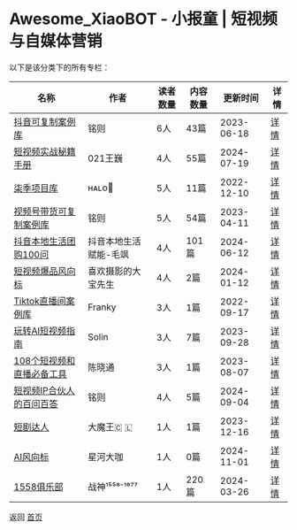 # Awesome_XiaoBOT - 小报童 | 短视频与自媒体营销

以下是该分类下的所有专栏：

| 名称 | 作者 | 读者数量 | 内容数量 | 更新时间 | 详情 |
|------|------|----------|----------|----------|------|
| [抖音可复制案例库](https://xiaobot.net/p/douyin66?refer=9c3f1c95-a052-465a-9902-f6d75080262a) | 铭则 | 6人 | 43篇 |  2023-06-18 | [详情](data/douyin66.md) |
| [短视频实战秘籍手册](https://xiaobot.net/p/cwww01?refer=9c3f1c95-a052-465a-9902-f6d75080262a) | 021王巍 | 4人 | 55篇 |  2024-07-19 | [详情](data/cwww01.md) |
| [柒季项目库](https://xiaobot.net/p/Halo162?refer=9c3f1c95-a052-465a-9902-f6d75080262a) | ʜᴀʟᴏ🥝 | 5人 | 11篇 |  2022-12-10 | [详情](data/Halo162.md) |
| [视频号带货可复制案例库](https://xiaobot.net/p/shipinhao?refer=9c3f1c95-a052-465a-9902-f6d75080262a) | 铭则 | 5人 | 54篇 |  2023-04-11 | [详情](data/shipinhao.md) |
| [抖音本地生活团购100问](https://xiaobot.net/p/a18629089052?refer=9c3f1c95-a052-465a-9902-f6d75080262a) | 抖音本地生活赋能-毛飒 | 4人 | 101篇 |  2024-06-12 | [详情](data/a18629089052.md) |
| [短视频爆品风向标](https://xiaobot.net/p/dr-baopin?refer=9c3f1c95-a052-465a-9902-f6d75080262a) | 喜欢摄影的大宝先生 | 4人 | 2篇 |  2024-01-12 | [详情](data/dr-baopin.md) |
| [Tiktok直播间案例库](https://xiaobot.net/p/tiktokliveroom?refer=9c3f1c95-a052-465a-9902-f6d75080262a) | Franky | 3人 | 1篇 |  2022-09-17 | [详情](data/tiktokliveroom.md) |
| [玩转AI短视频指南](https://xiaobot.net/p/aizn?refer=9c3f1c95-a052-465a-9902-f6d75080262a) | Solin | 3人 | 7篇 |  2023-09-28 | [详情](data/aizn.md) |
| [108个短视频和直播必备工具](https://xiaobot.net/p/gongju?refer=9c3f1c95-a052-465a-9902-f6d75080262a) | 陈晓通 | 3人 | 1篇 |  2023-08-07 | [详情](data/gongju.md) |
| [短视频IP合伙人的百问百答](https://xiaobot.net/p/mingzeIP?refer=9c3f1c95-a052-465a-9902-f6d75080262a) | 铭则 | 4人 | 5篇 |  2024-09-04 | [详情](data/mingzeIP.md) |
| [短剧达人](https://xiaobot.net/p/DKDJDR?refer=9c3f1c95-a052-465a-9902-f6d75080262a) | 大魔王🇨 🇱 | 1人 | 1篇 |  2023-12-16 | [详情](data/DKDJDR.md) |
| [AI风向标](https://xiaobot.net/p/xingheE92?refer=9c3f1c95-a052-465a-9902-f6d75080262a) | 星河大咖 | 1人 | 0篇 |  2024-11-01 | [详情](data/xingheE92.md) |
| [1558俱乐部](https://xiaobot.net/p/1558?refer=9c3f1c95-a052-465a-9902-f6d75080262a) | 战神¹⁵⁵⁸⁻¹⁶⁷⁷ | 1人 | 220篇 |  2024-03-26 | [详情](data/1558.md) |


返回 [首页](../README.md)
